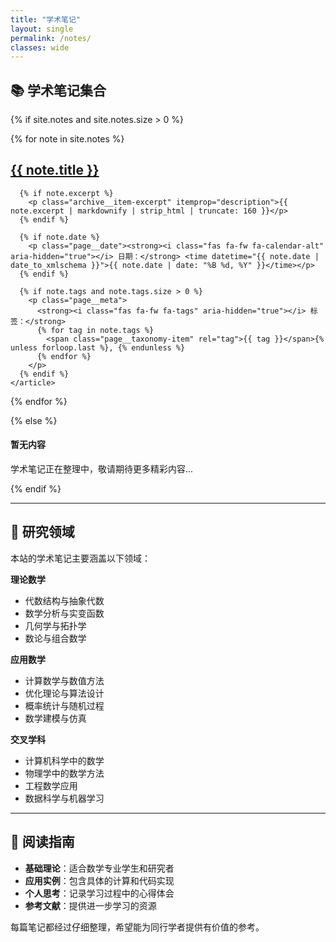 ```yaml
---
title: "学术笔记"
layout: single
permalink: /notes/
classes: wide
---
```


## 📚 学术笔记集合

{% if site.notes and site.notes.size > 0 %}

<div class="grid">
{% for note in site.notes %}
  <div class="grid__item">
    <article class="archive__item" itemscope itemtype="https://schema.org/CreativeWork">
      <h2 class="archive__item-title" itemprop="headline">
        <a href="{{ note.url | relative_url }}" rel="permalink">{{ note.title }}</a>
      </h2>
      
      {% if note.excerpt %}
        <p class="archive__item-excerpt" itemprop="description">{{ note.excerpt | markdownify | strip_html | truncate: 160 }}</p>
      {% endif %}
      
      {% if note.date %}
        <p class="page__date"><strong><i class="fas fa-fw fa-calendar-alt" aria-hidden="true"></i> 日期：</strong> <time datetime="{{ note.date | date_to_xmlschema }}">{{ note.date | date: "%B %d, %Y" }}</time></p>
      {% endif %}
      
      {% if note.tags and note.tags.size > 0 %}
        <p class="page__meta">
          <strong><i class="fas fa-fw fa-tags" aria-hidden="true"></i> 标签：</strong>
          {% for tag in note.tags %}
            <span class="page__taxonomy-item" rel="tag">{{ tag }}</span>{% unless forloop.last %}, {% endunless %}
          {% endfor %}
        </p>
      {% endif %}
    </article>
  </div>
{% endfor %}
</div>

{% else %}

<div class="notice--info">
  <h4>暂无内容</h4>
  <p>学术笔记正在整理中，敬请期待更多精彩内容...</p>
</div>

{% endif %}

---

## 🔬 研究领域

本站的学术笔记主要涵盖以下领域：

**理论数学**
- 代数结构与抽象代数
- 数学分析与实变函数
- 几何学与拓扑学
- 数论与组合数学

**应用数学**
- 计算数学与数值方法
- 优化理论与算法设计
- 概率统计与随机过程
- 数学建模与仿真

**交叉学科**
- 计算机科学中的数学
- 物理学中的数学方法
- 工程数学应用
- 数据科学与机器学习

---

## 📖 阅读指南

- **基础理论**：适合数学专业学生和研究者
- **应用实例**：包含具体的计算和代码实现
- **个人思考**：记录学习过程中的心得体会
- **参考文献**：提供进一步学习的资源

每篇笔记都经过仔细整理，希望能为同行学者提供有价值的参考。
